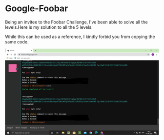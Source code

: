 # Google-Foobar

Being an invitee to the Foobar Challenge, I've been able to solve all the levels.Here is my solution to all the 5 levels.

While this can be used as a reference, I kindly forbid you from copying the same code.

![Screenshot](pic.jpg)
